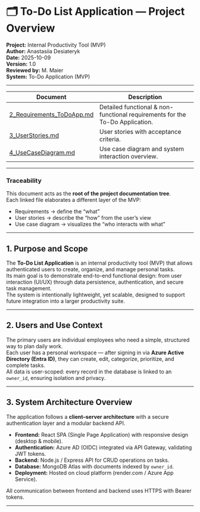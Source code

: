 # 🗂 To-Do List Application — Project Overview

**Project:** Internal Productivity Tool (MVP)  
**Author:** Anastasiia Desiateryk  
**Date:** 2025-10-09  
**Version:** 1.0  
**Reviewed by:** M. Maier  
**System:** To-Do Application (MVP)  

---

| Document | Description |
|-----------|--------------|
| [2_Requirements_ToDoApp.md](./docs/2_Requirements_ToDoApp.md) | Detailed functional & non-functional requirements for the To-Do Application. |
| [3_UserStories.md](./docs/3_UserStories.md) | User stories with acceptance criteria. |
| [4_UseCaseDiagram.md](./docs/4_UseCaseDiagram.md) | Use case diagram and system interaction overview. |

---

### Traceability
This document acts as the **root of the project documentation tree**.  
Each linked file elaborates a different layer of the MVP:
- Requirements → define the “what”  
- User stories → describe the “how” from the user’s view  
- Use case diagram → visualizes the “who interacts with what”  

---

## 1. Purpose and Scope

The **To-Do List Application** is an internal productivity tool (MVP) that allows authenticated users to create, organize, and manage personal tasks.  
Its main goal is to demonstrate end-to-end functional design: from user interaction (UI/UX) through data persistence, authentication, and secure task management.  
The system is intentionally lightweight, yet scalable, designed to support future integration into a larger productivity suite.

---

## 2. Users and Use Context

The primary users are individual employees who need a simple, structured way to plan daily work.  
Each user has a personal workspace — after signing in via **Azure Active Directory (Entra ID)**, they can create, edit, categorize, prioritize, and complete tasks.  
All data is user-scoped: every record in the database is linked to an `owner_id`, ensuring isolation and privacy.  

---

## 3. System Architecture Overview

The application follows a **client–server architecture** with a secure authentication layer and a modular backend API.

- **Frontend:** React SPA (Single Page Application) with responsive design (desktop & mobile).  
- **Authentication:** Azure AD (OIDC) integrated via API Gateway, validating JWT tokens.  
- **Backend:** Node.js / Express API for CRUD operations on tasks.  
- **Database:** MongoDB Atlas with documents indexed by `owner_id`.  
- **Deployment:** Hosted on cloud platform (render.com / Azure App Service).  

All communication between frontend and backend uses HTTPS with Bearer tokens.

---
